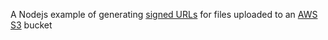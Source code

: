 A Nodejs example of generating [signed URLs](https://docs.aws.amazon.com/AmazonS3/latest/userguide/ShareObjectPreSignedURL.html) for files uploaded to an [AWS S3](https://aws.amazon.com/pm/serv-s3/?gclid=CjwKCAjwtNi0BhA1EiwAWZaANIGyJHZzgFXGaGTqiVjR3A8CL_h1h3tSP5yhC4OyOnsnS1tFRV8fuhoCuo0QAvD_BwE&trk=20e04791-939c-4db9-8964-ee54c41bc6ad&sc_channel=ps&ef_id=CjwKCAjwtNi0BhA1EiwAWZaANIGyJHZzgFXGaGTqiVjR3A8CL_h1h3tSP5yhC4OyOnsnS1tFRV8fuhoCuo0QAvD_BwE:G:s&s_kwcid=AL!4422!3!651751060962!e!!g!!aws%20s3!19852662362!145019251177) bucket